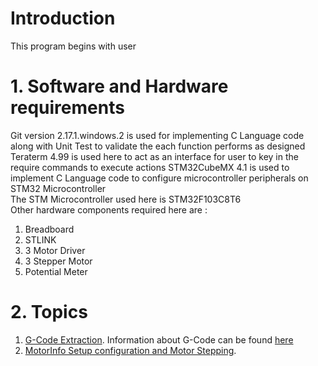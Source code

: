 # Introduction 
This program begins with user 

# 1. Software and Hardware requirements 
Git version 2.17.1.windows.2 is used for implementing C Language code along with Unit Test to validate the each function performs as designed 
Teraterm 4.99 is used here to act as an interface for user to key in the require commands to execute actions
STM32CubeMX 4.1 is used to implement C Language code to configure microcontroller peripherals on STM32 Microcontroller \
The STM Microcontroller used here is STM32F103C8T6 \
Other hardware components required here are : 
1) Breadboard 
2) STLINK 
3) 3 Motor Driver 
4) 3 Stepper Motor 
5) Potential Meter 

# 2. Topics
1. [G-Code Extraction](https://github.com/AndyIsMe/3D_PCB_Laser_Printer/tree/DrawLine/Src/GcodeExtraction). Information about G-Code can be found [here](https://en.wikipedia.org/wiki/G-code)
2. [MotorInfo Setup configuration and Motor Stepping](https://github.com/AndyIsMe/3D_PCB_Laser_Printer/tree/DrawLine/Src/StepperMotor).
    
